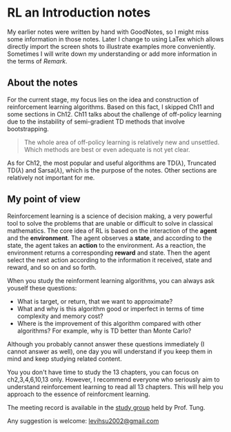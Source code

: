 # RL an Introduction notes
My earlier notes were written by hand with GoodNotes, so I might miss some information in those notes. Later I change to using LaTex which allows directly import the screen shots to illustrate examples more conveniently. Sometimes I will write down my understanding or add more information in the terms of *Remark*. 

## About the notes
For the current stage, my focus lies on the idea and construction of reinforcement learning algorithms. Based on this fact, I skipped Ch11 and some sections in Ch12. Ch11 talks about the challenge of off-policy learning due to the instability of semi-gradient TD methods that involve bootstrapping. 
> The whole area of off-policy learning is relatively new and unsettled. Which methods are best or even adequate is not yet clear.

As for Ch12, the most popular and useful algorithms are TD($\lambda$), Truncated TD($\lambda$) and Sarsa($\lambda$), which is the purpose of the notes. Other sections are relatively not important for me. 
## My point of view
Reinforcement learning is a science of decision making, a very powerful tool to solve the problems that are unable or difficult to solve in classical mathematics. The core idea of RL is based on the interaction of the **agent** and the **environment**. The agent observes a **state**, and according to the state, the agent takes an **action** to the environment. As a reaction, the environment returns a corresponding **reward** and state. Then the agent select the next action according to the information it received, state and reward, and so on and so forth.

When you study the reinforment learning algorithms, you can always ask youself these questions:
- What is target, or return, that we want to approximate?
- What and why is this algorithm good or imperfect in terms of time complexity and memory cost?
- Where is the improvement of this algorithm compared with other algorithms? For example, why is TD better than Monte Carlo?
  
Although you probably cannot answer these questions immediately (I cannot answer as well), one day you will understand if you keep them in mind and keep studying related content. 

You you don't have time to study the 13 chapters, you can focus on ch2,3,4,6,10,13 only. However, I recommend everyone who seriously aim to understand reinforcement learning to read all 13 chapters. This will help you approach to the essence of reinforcment learning.

The meeting record is available in the [study group](https://sites.google.com/view/sntung/study-group?authuser=0) held by Prof. Tung.

Any suggestion is welcome: levihsu2002@gmail.com
